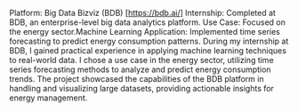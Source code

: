 Platform: Big Data Bizviz (BDB) [https://bdb.ai/]
Internship: Completed at BDB, an enterprise-level big data analytics platform.
Use Case: Focused on the energy sector.Machine Learning Application: Implemented time series forecasting to predict energy consumption patterns.
During my internship at BDB, I gained practical experience in applying machine learning techniques to real-world data. I chose a use case in the energy sector, utilizing time series forecasting methods to analyze and predict energy consumption trends. The project showcased the capabilities of the BDB platform in handling and visualizing large datasets, providing actionable insights for energy management.
